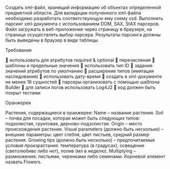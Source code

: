 

Cоздать xml-файл, хранящий информацию об объектах определенной предметной области. Для валидации полученного xml-файла необходимо разработать соответствующую ему схему xsd. Выполнить парсинг xml-документа с использованием DOM, SAX, StAX парсеров. 
Файл загружать в веб-приложение через страницу в браузере, на странице осуществлять выбор парсера. Результаты парсинга должны быть выведены в браузер в виде таблицы.

Требования


	использовать для атрибутов required & optional
	перечисления
	шаблоны и предельные значения
	использовать тип ID
	задание значений атрибутов по умолчанию
	расширение типов (имитация наследования)
	использовать дату-время
	создать в xml-документе не менее 16 сущностей
	парсеры организовать с помощью шаблона Builder
	для записи логов использовать Log4J2
	код должен быть покрыт тестами


Оранжерея

Растения, содержащиеся в оранжерее:
Name – название растения.
Soil – почва для посадки, которая может быть следующих типов: подзолистая, грунтовая, дерново-подзолистая.
Origin – место происхождения растения.
Visual рarameters (должно быть несколько) – внешние параметры: цвет стебля, цвет листьев, средний размер растения.
Growing tips (должно быть несколько) – предпочитаемые условия произрастания: температура (в градусах), освещение (светолюбиво либо нет), полив (мл в неделю).
Multiplying – размножение: листьями, черенками либо семенами.
Корневой элемент назвать Flowers.
